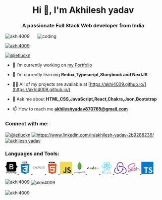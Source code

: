 <h1 align="center">Hi 👋, I'm Akhilesh yadav</h1>
<h3 align="center">A passionate Full Stack Web developer from India</h3>
<img align="right" alt="coding" width="400" src="https://cdn.dribbble.com/users/1162077/screenshots/3848914/programmer.gif">

<p align="left"> <img src="https://komarev.com/ghpvc/?username=akhi4009&label=Profile%20views&color=0e75b6&style=flat" alt="akhi4009" /> </p>

<p align="left"> <a href="https://github.com/ryo-ma/github-profile-trophy"><img src="https://github-profile-trophy.vercel.app/?username=akhi4009" alt="akhi4009" /></a> </p>

<p align="left"> <a href="https://twitter.com/@ietluckn" target="blank"><img src="https://img.shields.io/twitter/follow/@ietluckn?logo=twitter&style=for-the-badge" alt="@ietluckn" /></a> </p>

- 🔭 I’m currently working on [my Portfolio](https://github.com/Akhi4009/Akhi4009.github.io)

- 🌱 I’m currently learning **Redux,Typescript,Storybook and NextJS**

- 👨‍💻 All of my projects are available at [https://akhi4009.github.io/](https://akhi4009.github.io/)

- 💬 Ask me about **HTML,CSS,JavaScript,React,Chakra,Json,Bootstrap**

- 📫 How to reach me **akhileshyadav870765@gmail.com**

<h3 align="left">Connect with me:</h3>
<p align="left">
    <a href="https://twitter.com/@ietluckn" target="blank"><img align="center" src="https://raw.githubusercontent.com/rahuldkjain/github-profile-readme-generator/master/src/images/icons/Social/twitter.svg" alt="@ietluckn" height="30" width="40" /></a>
<a href="https://www.linkedin.com/in/akhilesh-yadav-2b9288236/" target="blank"><img align="center" src="https://raw.githubusercontent.com/rahuldkjain/github-profile-readme-generator/master/src/images/icons/Social/linked-in-alt.svg" alt="https://www.linkedin.com/in/akhilesh-yadav-2b9288236/" height="30" width="40" /></a>
<a href="https://www.hackerrank.com/akhileshyadav311" target="blank"><img align="center" src="https://raw.githubusercontent.com/rahuldkjain/github-profile-readme-generator/master/src/images/icons/Social/hackerrank.svg" alt="akhilesh yadav" height="30" width="40" /></a>

</p>

<h3 align="left">Languages and Tools:</h3>
<p align="left"> <a href="https://getbootstrap.com" target="_blank" rel="noreferrer"> <img src="https://raw.githubusercontent.com/devicons/devicon/master/icons/bootstrap/bootstrap-plain-wordmark.svg" alt="bootstrap" width="40" height="40"/> </a> <a href="https://www.w3schools.com/css/" target="_blank" rel="noreferrer"> <img src="https://raw.githubusercontent.com/devicons/devicon/master/icons/css3/css3-original-wordmark.svg" alt="css3" width="40" height="40"/> </a> <a href="https://expressjs.com" target="_blank" rel="noreferrer"> <img src="https://raw.githubusercontent.com/devicons/devicon/master/icons/express/express-original-wordmark.svg" alt="express" width="40" height="40"/> </a> <a href="https://www.w3.org/html/" target="_blank" rel="noreferrer"> <img src="https://raw.githubusercontent.com/devicons/devicon/master/icons/html5/html5-original-wordmark.svg" alt="html5" width="40" height="40"/> </a> <a href="https://developer.mozilla.org/en-US/docs/Web/JavaScript" target="_blank" rel="noreferrer"> <img src="https://raw.githubusercontent.com/devicons/devicon/master/icons/javascript/javascript-original.svg" alt="javascript" width="40" height="40"/> </a> <a href="https://www.mongodb.com/" target="_blank" rel="noreferrer"> <img src="https://raw.githubusercontent.com/devicons/devicon/master/icons/mongodb/mongodb-original-wordmark.svg" alt="mongodb" width="40" height="40"/> </a> <a href="https://nodejs.org" target="_blank" rel="noreferrer"> <img src="https://raw.githubusercontent.com/devicons/devicon/master/icons/nodejs/nodejs-original-wordmark.svg" alt="nodejs" width="40" height="40"/> </a> <a href="https://reactjs.org/" target="_blank" rel="noreferrer"> <img src="https://raw.githubusercontent.com/devicons/devicon/master/icons/react/react-original-wordmark.svg" alt="react" width="40" height="40"/> </a> <a href="https://redux.js.org" target="_blank" rel="noreferrer"> <img src="https://raw.githubusercontent.com/devicons/devicon/master/icons/redux/redux-original.svg" alt="redux" width="40" height="40"/> </a> <a href="https://sass-lang.com" target="_blank" rel="noreferrer"> <img src="https://raw.githubusercontent.com/devicons/devicon/master/icons/sass/sass-original.svg" alt="sass" width="40" height="40"/> </a> <a href="https://www.typescriptlang.org/" target="_blank" rel="noreferrer"> <img src="https://raw.githubusercontent.com/devicons/devicon/master/icons/typescript/typescript-original.svg" alt="typescript" width="40" height="40"/> </a> </p>

<p><img align="left" src="https://github-readme-stats.vercel.app/api/top-langs?username=akhi4009&show_icons=true&locale=en&layout=compact" alt="akhi4009" /></p>

<p>&nbsp;<img align="center" src="https://github-readme-stats.vercel.app/api?username=akhi4009&show_icons=true&locale=en" alt="akhi4009" /></p>

<p><img align="center" src="https://github-readme-streak-stats.herokuapp.com/?user=akhi4009&" alt="akhi4009" /></p>
